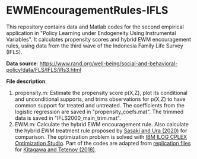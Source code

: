 # EWMEncouragementRules-IFLS

This repository contains data and Matlab codes for the second empirical application in "Policy Learning under Endogeneity Using Instrumental Variables".
It calculates propensity scores and hybrid EWM encouragement rules,
using data from the third wave of the Indonesia Family Life Survey (IFLS).

**Data source**: https://www.rand.org/well-being/social-and-behavioral-policy/data/FLS/IFLS/ifls3.html

**File description**:
1. propensity.m: Estimate the propensity score p(X,Z), plot its conditional and unconditional supports, and trims observations for p(X,Z) to have common support for treated and untreated. The coefficients from the logistic regression are saved in "propensity_coefs.mat". The trimmed data is saved in "IFLS2000_main_trim.mat".
2. EWM.m: Calculate the hybrid EWM encouragement rule. Also calculate the hybrid EWM treatment rule proposed by [Sasaki and Ura (2020)](https://arxiv.org/abs/2012.07624) for comparison. The optimization problem is solved with [IBM ILOG CPLEX Optimization Studio](https://www.ibm.com/products/ilog-cplex-optimization-studio). Part of the codes are adapted from [replication files](https://www.econometricsociety.org/sites/default/files/13288_Data_and_Programs.zip) for [Kitagawa and Tetenov (2018)](https://onlinelibrary.wiley.com/doi/abs/10.3982/ECTA13288).
